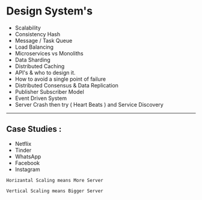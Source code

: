 # Design System's

- Scalability
- Consistency Hash
- Message / Task Queue
- Load Balancing
- Microservices vs Monoliths
- Data Sharding
- Distributed Caching
- API's & who to design it.
- How to avoid a single point of failure
- Distributed Consensus & Data Replication
- Publisher Subscriber Model
- Event Driven System
- Server Crash then try ( Heart Beats ) and Service Discovery

---

## Case Studies :

- Netflix
- Tinder
- WhatsApp
- Facebook
- Instagram

`Horizantal Scaling means More Server`

`Vertical Scaling means Bigger Server`
